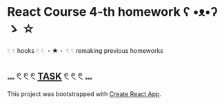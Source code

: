 # React Course 4-th homework ʕ •ᴥ•ʔ ゝ ☆

𓏲 𓏲 hooks 𓏲 𓏲 ・★・ 𓏲 𓏲 remaking previous homeworks

## 𓏧 𓏲 𓏲 𓏲 [TASK](https://github.com/goitacademy/react-homework/blob/master/hooks/README.md) 𓏲 𓏲 𓏲 𓏧

This project was bootstrapped with [Create React App](https://github.com/facebook/create-react-app).
